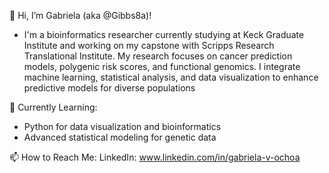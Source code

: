 👋  Hi, I’m Gabriela (aka @Gibbs8a)!
- I'm a bioinformatics researcher currently studying at Keck Graduate Institute and working on my capstone with Scripps Research Translational Institute. My research focuses on cancer prediction models, polygenic risk scores, and functional genomics. I integrate machine learning, statistical analysis, and data visualization to enhance predictive models for diverse populations

🌱 Currently Learning:
- Python for data visualization and bioinformatics
- Advanced statistical modeling for genetic data

📫 How to Reach Me:
LinkedIn: www.linkedin.com/in/gabriela-v-ochoa
<!---
Gibbs8a/Gibbs8a is a ✨ special ✨ repository because its `README.md` (this file) appears on your GitHub profile.
You can click the Preview link to take a look at your changes.
--->
